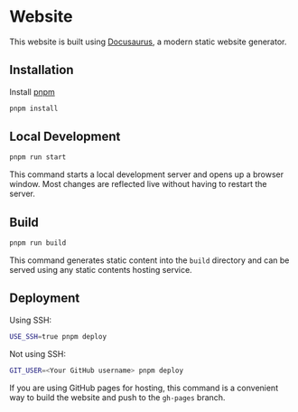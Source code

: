 # Website

This website is built using [Docusaurus](https://docusaurus.io/), a modern static website generator.

## Installation

Install [pnpm](https://pnpm.io/installation#on-posix-systems)

```bash
pnpm install
```

## Local Development

```bash
pnpm run start
```

This command starts a local development server and opens up a browser window. Most changes are reflected live without having to restart the server.

## Build

```bash
pnpm run build
```

This command generates static content into the `build` directory and can be served using any static contents hosting service.

## Deployment

Using SSH:

```bash
USE_SSH=true pnpm deploy
```

Not using SSH:

```bash
GIT_USER=<Your GitHub username> pnpm deploy
```

If you are using GitHub pages for hosting, this command is a convenient way to build the website and push to the `gh-pages` branch.
